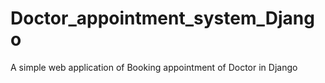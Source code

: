 # Doctor_appointment_system_Django
A simple web application of Booking appointment of Doctor in Django
